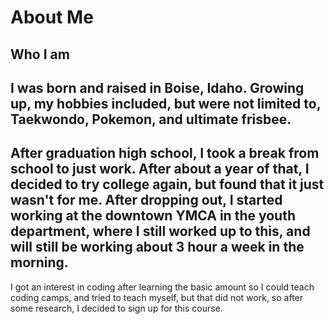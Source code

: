 # About Me

## Who I am


I was born and raised in Boise, Idaho. Growing up, my hobbies included, but were not limited to, Taekwondo, Pokemon, and ultimate frisbee.
---
After graduation high school, I took a break from school to just work. After about a year of that, I decided to try college again, but found that it just wasn't for me. After dropping out, I started working at the downtown YMCA in the youth department, where I still worked up to this, and will still be working about 3 hour a week in the morning.
---
I got an interest in coding after learning the basic amount so I could teach coding camps, and tried to teach myself, but that did not work, so after some research, I decided to sign up for this course.
